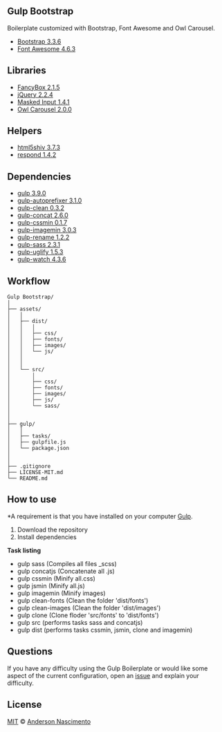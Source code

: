 ## Gulp Bootstrap
Boilerplate customized with Bootstrap, Font Awesome and Owl Carousel.

* [Bootstrap 3.3.6](http://getbootstrap.com/) 
* [Font Awesome 4.6.3](http://fontawesome.io/)

## Libraries 
* [FancyBox 2.1.5](http://fancyapps.com/fancybox/) 
* [jQuery 2.2.4](https://code.jquery.com/)
* [Masked Input 1.4.1](https://github.com/digitalBush/jquery.maskedinput)
* [Owl Carousel 2.0.0](http://www.owlcarousel.owlgraphic.com/)

## Helpers
* [html5shiv 3.7.3](https://github.com/aFarkas/html5shiv) 
* [respond 1.4.2](https://github.com/scottjehl/Respond) 

## Dependencies
* [gulp 3.9.0](http://gulpjs.com) 
* [gulp-autoprefixer 3.1.0](https://www.npmjs.com/package/gulp-autoprefixer)
* [gulp-clean 0.3.2](https://www.npmjs.com/package/gulp-clean)
* [gulp-concat 2.6.0](https://www.npmjs.com/package/gulp-concat)
* [gulp-cssmin 0.1.7](https://www.npmjs.com/package/gulp-cssmin)
* [gulp-imagemin 3.0.3](https://www.npmjs.com/package/gulp-imagemin)
* [gulp-rename 1.2.2](https://www.npmjs.com/package/gulp-rename)
* [gulp-sass 2.3.1](https://www.npmjs.com/package/gulp-sass)
* [gulp-uglify 1.5.3](https://www.npmjs.com/package/gulp-uglify)
* [gulp-watch 4.3.6](https://www.npmjs.com/package/gulp-watch)

## Workflow
```
Gulp Bootstrap/
│
├── assets/
│   │
│   ├── dist/
│	│   │
│   │	├── css/
│   │	├── fonts/
│   │	├── images/
│   │	└── js/
│	│
│ 	│
│	└──	src/
│		│
│   	├── css/
│   	├── fonts/
│   	├── images/
│   	├── js/
│   	└── sass/
│
│
├── gulp/
│   │
│   ├── tasks/
│   ├── gulpfile.js
│   └── package.json
│
│
├── .gitignore
├── LICENSE-MIT.md
└── README.md
```

## How to use
*A requirement is that you have installed on your computer [Gulp](http://gulpjs.com/).

1. Download the repository
2. Install dependencies

**Task listing**
- gulp sass (Compiles all files  _scss)
- gulp concatjs (Concatenate all .js)
- gulp cssmin (Minify all.css)
- gulp jsmin (Minify all.js)
- gulp imagemin (Minify images)
- gulp clean-fonts (Clean the folder 'dist/fonts')
- gulp clean-images (Clean the folder 'dist/images')
- gulp clone (Clone floder 'src/fonts' to 'dist/fonts')
- gulp src (performs tasks sass and concatjs)
- gulp dist (performs tasks cssmin, jsmin, clone and imagemin)

## Questions
If you have any difficulty using the Gulp Boilerplate or would like some aspect of the current configuration, open an [issue](https://github.com/theandersonn/gulp-bootstrap/issues/new) and explain your difficulty.

## License
[MIT](https://github.com/theandersonn/gulp-bootstrap/blob/master/LICENSE-MIT.md) © [Anderson Nascimento](https://github.com/theandersonn)
